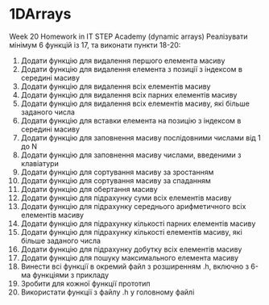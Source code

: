 # 1DArrays
Week 20 Homework in IT STEP Academy (dynamic arrays)
Реалізувати мінімум 6 функцій із 17, та виконати пункти 18-20:

1. Додати функцію для видалення першого елемента масиву
2. Додати функцію для видалення елемента з позиції з індексом в середині масиву
3. Додати функцію для видалення всіх елементів масиву
4. Додати функцію для видалення всіх парних елементів масиву
5. Додати функцію для видалення всіх елементів масиву, які більше заданого числа
6. Додати функцію для вставки елемента на позицію з індексом в середині масиву
7. Додати функцію для заповнення масиву послідовними числами від 1 до N
8. Додати функцію для заповнення масиву числами, введеними з клавіатури
9. Додати функцію для сортування масиву за зростанням
10. Додати функцію для сортування масиву за спаданням
11. Додати функцію для обертання масиву
12. Додати функцію для підрахунку суми всіх елементів масиву
13. Додати функцію для підрахунку середнього арифметичного всіх елементів масиву
14. Додати функцію для підрахунку кількості парних елементів масиву
15. Додати функцію для підрахунку кількості елементів масиву, які більше заданого числа
16. Додати функцію для підрахунку добутку всіх елементів масиву
17. Додати функцію для пошуку максимального елемента масиву
18. Винести всі функції в окремий файл з розширенням .h, включно з 6-ма функціями з прикладу
19. Зробити для кожної функції прототип
20. Використати функції з файлу .h у головному файлі
